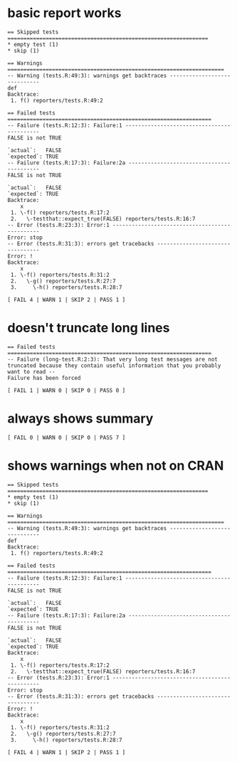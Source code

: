 # basic report works

    == Skipped tests ===============================================================
    * empty test (1)
    * skip (1)
    
    == Warnings ====================================================================
    -- Warning (tests.R:49:3): warnings get backtraces -----------------------------
    def
    Backtrace:
     1. f() reporters/tests.R:49:2
    
    == Failed tests ================================================================
    -- Failure (tests.R:12:3): Failure:1 -------------------------------------------
    FALSE is not TRUE
    
    `actual`:   FALSE
    `expected`: TRUE 
    -- Failure (tests.R:17:3): Failure:2a ------------------------------------------
    FALSE is not TRUE
    
    `actual`:   FALSE
    `expected`: TRUE 
    Backtrace:
        x
     1. \-f() reporters/tests.R:17:2
     2.   \-testthat::expect_true(FALSE) reporters/tests.R:16:7
    -- Error (tests.R:23:3): Error:1 -----------------------------------------------
    Error: stop
    -- Error (tests.R:31:3): errors get tracebacks ---------------------------------
    Error: !
    Backtrace:
        x
     1. \-f() reporters/tests.R:31:2
     2.   \-g() reporters/tests.R:27:7
     3.     \-h() reporters/tests.R:28:7
    
    [ FAIL 4 | WARN 1 | SKIP 2 | PASS 1 ]

# doesn't truncate long lines

    == Failed tests ================================================================
    -- Failure (long-test.R:2:3): That very long test messages are not truncated because they contain useful information that you probably want to read --
    Failure has been forced
    
    [ FAIL 1 | WARN 0 | SKIP 0 | PASS 0 ]

# always shows summary

    [ FAIL 0 | WARN 0 | SKIP 0 | PASS 7 ]

# shows warnings when not on CRAN

    == Skipped tests ===============================================================
    * empty test (1)
    * skip (1)
    
    == Warnings ====================================================================
    -- Warning (tests.R:49:3): warnings get backtraces -----------------------------
    def
    Backtrace:
     1. f() reporters/tests.R:49:2
    
    == Failed tests ================================================================
    -- Failure (tests.R:12:3): Failure:1 -------------------------------------------
    FALSE is not TRUE
    
    `actual`:   FALSE
    `expected`: TRUE 
    -- Failure (tests.R:17:3): Failure:2a ------------------------------------------
    FALSE is not TRUE
    
    `actual`:   FALSE
    `expected`: TRUE 
    Backtrace:
        x
     1. \-f() reporters/tests.R:17:2
     2.   \-testthat::expect_true(FALSE) reporters/tests.R:16:7
    -- Error (tests.R:23:3): Error:1 -----------------------------------------------
    Error: stop
    -- Error (tests.R:31:3): errors get tracebacks ---------------------------------
    Error: !
    Backtrace:
        x
     1. \-f() reporters/tests.R:31:2
     2.   \-g() reporters/tests.R:27:7
     3.     \-h() reporters/tests.R:28:7
    
    [ FAIL 4 | WARN 1 | SKIP 2 | PASS 1 ]

